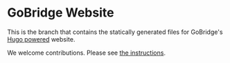 # GoBridge Website

This is the branch that contains the statically generated files for GoBridge's [Hugo powered](https://gohugo.io) website.

We welcome contributions. Please see [the instructions](https://github.com/gobridge/gobridge.github.io/blob/source/CONTRIBUTING.md).

